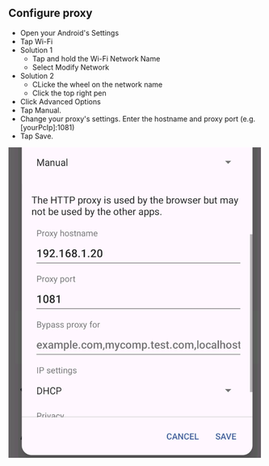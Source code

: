 
## Configure proxy<a id="proxy_01"></a>

* Open your Android's Settings
* Tap Wi-Fi
* Solution 1
  * Tap and hold the Wi-Fi Network Name
  * Select Modify Network
* Solution 2
  * CLicke the wheel on the network name
  * Click the top right pen
* Click Advanced Options
* Tap Manual.
* Change your proxy's settings. Enter the hostname and proxy port (e.g. [yourPcIp]:1081)
* Tap Save.

<img src="../images/android_proxy.gif" width="500"/>
